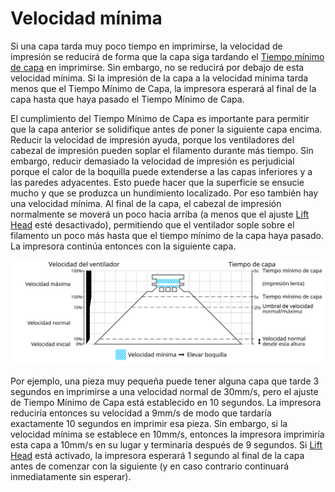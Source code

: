 Velocidad mínima
====
Si una capa tarda muy poco tiempo en imprimirse, la velocidad de impresión se reducirá de forma que la capa siga tardando el [Tiempo mínimo de capa](cool_min_layer_time.md) en imprimirse. Sin embargo, no se reducirá por debajo de esta velocidad mínima. Si la impresión de la capa a la velocidad mínima tarda menos que el Tiempo Mínimo de Capa, la impresora esperará al final de la capa hasta que haya pasado el Tiempo Mínimo de Capa.

El cumplimiento del Tiempo Mínimo de Capa es importante para permitir que la capa anterior se solidifique antes de poner la siguiente capa encima. Reducir la velocidad de impresión ayuda, porque los ventiladores del cabezal de impresión pueden soplar el filamento durante más tiempo. Sin embargo, reducir demasiado la velocidad de impresión es perjudicial porque el calor de la boquilla puede extenderse a las capas inferiores y a las paredes adyacentes. Esto puede hacer que la superficie se ensucie mucho y que se produzca un hundimiento localizado. Por eso también hay una velocidad mínima. Al final de la capa, el cabezal de impresión normalmente se moverá un poco hacia arriba (a menos que el ajuste [Lift Head](cool_lift_head.md) esté desactivado), permitiendo que el ventilador sople sobre el filamento un poco más hasta que el tiempo mínimo de la capa haya pasado. La impresora continúa entonces con la siguiente capa.

![Qué velocidad del ventilador se utiliza donde](../images/cool_fan_speed.svg)

Por ejemplo, una pieza muy pequeña puede tener alguna capa que tarde 3 segundos en imprimirse a una velocidad normal de 30mm/s, pero el ajuste de Tiempo Mínimo de Capa está establecido en 10 segundos. La impresora reduciría entonces su velocidad a 9mm/s de modo que tardaría exactamente 10 segundos en imprimir esa pieza. Sin embargo, si la velocidad mínima se establece en 10mm/s, entonces la impresora imprimiría esta capa a 10mm/s en su lugar y terminaría después de 9 segundos. Si [Lift Head](cool_lift_head.md) está activado, la impresora esperará 1 segundo al final de la capa antes de comenzar con la siguiente (y en caso contrario continuará inmediatamente sin esperar).